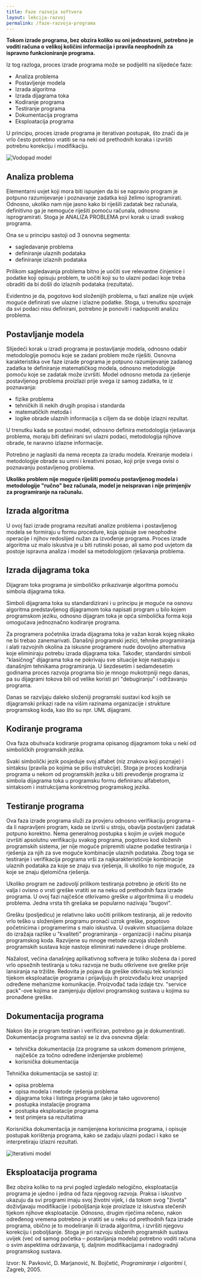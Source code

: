 ```yaml
---
title: Faze razvoja softvera
layout: lekcija-razvoj
permalink: /faze-razvoja-programa
---
```


**Tokom izrade programa, bez obzira koliko su oni jednostavni, potrebno je voditi računa o velikoj količini informacija i pravila neophodnih za ispravno funkcioniranje programa.**

Iz tog razloga, proces izrade programa može se podijeliti na slijedeće faze:

* Analiza problema
* Postavljenje modela
* Izrada algoritma
* Izrada dijagrama toka
* Kodiranje programa
* Testiranje programa
* Dokumentacija programa
* Eksploatacija programa

U principu, proces izrade programa je iterativan postupak, što znači da je vrlo često potrebno vratiti se na neki od prethodnih koraka i izvršiti potrebnu korekciju i modifikaciju.

![Vodopad model](https://upload.wikimedia.org/wikipedia/commons/thumb/e/e2/Waterfall_model.svg/600px-Waterfall_model.svg.png)

## Analiza problema

Elementarni uvjet koji mora biti ispunjen da bi se napravio program je potpuno razumijevanje i poznavanje zadatka koji želimo isprogramirati. Odnosno, ukoliko nam nije jasno kako bi riješili zadatak bez računala, definitivno ga je nemoguće riješiti pomoću računala, odnosno isprogramirati. Stoga je ANALIZA PROBLEMA prvi korak u izradi svakog programa.

Ona se u principu sastoji od 3 osnovna segmenta:
- sagledavanje problema
- definiranje ulaznih podataka
- definiranje izlaznih podataka

Prilikom sagledavanja problema bitno je uočiti sve relevantne činjenice i podatke koji opisuju problem, te uočiti koji su to ulazni podaci koje treba obraditi da bi došli do izlaznih podataka (rezultata).

Evidentno je da, pogotovo kod složenijih problema, u fazi analize nije uvijek moguće definirati sve ulazne i izlazne podatke. Stoga, u trenutku spoznaje da svi podaci nisu definirani, potrebno je ponoviti i nadopuniti analizu problema.

## Postavljanje modela

Slijedeći korak u izradi programa je postavljanje modela, odnosno odabir metodologije pomoću koje se zadani problem može riješiti. Osnovna karakteristika ove faze izrade programa je potpuno razumijevanje zadanog zadatka te definiranje matematičkog modela, odnosno metodologije pomoću koje se zadatak može izvršiti. Model odnosno metoda za rješenje postavljenog problema proizlazi prije svega iz samog zadatka, te iz poznavanja:

- fizike problema
- tehničkih ili nekih drugih propisa i standarda
- matematičkih metoda i
- logike obrade ulaznih informacija s ciljem da se dobije izlazni rezultat.

U trenutku kada se postavi model, odnosno definira metodologija rješavanja problema, moraju biti definirani svi ulazni podaci, metodologija njihove obrade, te naravno izlazne informacije.

Potrebno je naglasiti da nema recepta za izradu modela. Kreiranje modela i metodologije obrade su umni i kreativni posao, koji prije svega ovisi o poznavanju postavljenog problema.

**Ukoliko problem nije moguće riješiti pomoću postavljenog modela i metodologije "ručno" bez računala, model je neispravan i nije primjenjiv za programiranje na računalu.**

## Izrada algoritma

U ovoj fazi izrade programa rezultati analize problema i postavljenog modela se formiraju u formu procedure, koja opisuje sve neophodne operacije i njihov redoslijed nužan za izvođenje programa. Proces izrade algoritma uz malo iskustva je u biti rutinski posao, ali samo pod uvjetom da postoje ispravna analiza i model sa metodologijom rješavanja problema.

## Izrada dijagrama toka

Dijagram toka programa je simboličko prikazivanje algoritma pomoću simbola dijagrama toka.

Simboli dijagrama toka su standardizirani i u principu je moguće na osnovu algoritma predstavljenog dijagramom toka napisati program u bilo kojem programskom jeziku, odnosno dijagram toka je opća simbolička forma koja omogućava jednoznačno kodiranje programa.

Za programera početnika izrada dijagrama toka je važan korak kojeg nikako ne bi trebao zanemarivati. Današnji programski jezici, tehnike programiranja i alati razvojnih okolina za iskusne programere nude dovoljno alternativa koje eliminiraju potrebu izrada dijagrama toka. Također, standardni simboli "klasičnog" dijagrama toka ne pokrivaju sve situacije koje nastupaju u današnjim tehnikama programiranja. U šezdesetim i sedamdesetim godinama proces razvoja programa bio je mnogo mukotrpniji nego danas, pa su dijagrami tokova bili od velike koristi pri "debugiranju" i održavanju programa.

Danas se razvijaju daleko složeniji programski sustavi kod kojih se dijagramski prikazi rade na višim razinama organizacije i strukture programskog koda, kao što su npr. UML dijagrami.

## Kodiranje programa

Ova faza obuhvaća kodiranje programa opisanog dijagramom toka u neki od simboličkih programskih jezika.

Svaki simbolički jezik posjeduje svoj alfabet (niz znakova koji poznaje) i sintaksu (pravila po kojima se pišu instrukcije). Stoga je proces kodiranja programa u nekom od programskih jezika u biti prevođenje programa iz simbola dijagrama toka u programsku formu definiranu alfabetom, sintaksom i instrukcijama konkretnog programskog jezika.

## Testiranje programa

Ova faza izrade programa služi za provjeru odnosno verifikaciju programa - da li napravljeni program, kada se izvrši u stroju, obavlja postavljeni zadatak potpuno korektno. Nema generalnog postupka s kojim je uvijek moguće izvršiti apsolutnu verifikaciju svakog programa, pogotovo kod složenih programskih sistema, jer nije moguće pripremiti ulazne podatke testiranja i rješenja za njih za sve moguće kombinacije ulaznih podataka. Zbog toga se testiranje i verifikacija programa vrši za najkarakterističnije kombinacije ulaznih podataka za koje se znaju sva rješenja, ili ukoliko to nije moguće, za koje se znaju djelomična rješenja.

Ukoliko program ne zadovolji prilikom testiranja potrebno je otkriti što ne valja i ovisno o vrsti greške vratiti se na neku od prethodnih faza izrade programa. U ovoj fazi najčešće otkrivamo greške u algoritmima ili u modelu problema. Jedna vrsta tih grešaka se popularno nazivaju "bugovi".

Grešku (posljedicu) je relativno lako uočiti prilikom testiranja, ali je redovito vrlo teško u složenijem programu pronaći uzrok greške, pogotovo početnicima i programerima s malo iskustva. U ovakvim situacijama dolaze do izražaja razlike u "kvaliteti" programiranja - organizaciji i načinu pisanja programskog koda. Razvijene su mnoge metode razvoja složenih programskih sustava koje nastoje eliminirati navedene i druge probleme.

Nažalost, većina današnjeg aplikativnog softvera je toliko složena da i pored vrlo opsežnih testiranja u toku razvoja ne budu otkrivene sve greške prije lansiranja na tržište. Redovita je pojava da greške otkrivaju tek korisnici tijekom eksploatacije programa i prijavljuju ih proizvođaču kroz unaprijed određene mehanizme komunikacije. Proizvođač tada izdaje tzv. "service pack"-ove kojima se zamjenjuju dijelovi programskog sustava u kojima su pronađene greške.

## Dokumentacija programa

Nakon što je program testiran i verificiran, potrebno ga je dokumentirati. Dokumentacija programa sastoji se iz dva osnovna dijela:
* tehnička dokumentacija (za programe sa uskom domenom primjene, najčešće za
točno određene inženjerske probleme)
* korisnička dokumentacija

Tehnička dokumentacija se sastoji iz:
- opisa problema
- opisa modela i metode rješenja problema
- dijagrama toka i listinga programa (ako je tako ugovoreno)
- postupka instalacije programa
- postupka eksploatacije programa
- test primjera sa rezultatima

Korisnička dokumentacija je namijenjena korisnicima programa, i opisuje postupak korištenja programa, kako se zadaju ulazni podaci i kako se interpretiraju izlazni rezultati.

![Iterativni model](https://upload.wikimedia.org/wikipedia/commons/thumb/3/39/Iterative_development_model.svg/800px-Iterative_development_model.svg.png)

## Eksploatacija programa

Bez obzira koliko to na prvi pogled izgledalo nelogično, eksploatacija programa je ujedno i jedna od faza njegovog razvoja. Praksa i iskustvo ukazuju da svi programi imaju svoj životni vijek, i da tokom svog "života" doživljavaju modifikacije i poboljšanja koje proizlaze iz iskustva stečenih tijekom njihove eksploatacije. Odnosno, drugim riječima rečeno, nakon određenog vremena potrebno je vratiti se u neku od prethodnih faza izrade programa, obično je to modeliranje ili izrada algoritma, i izvršiti njegovu korekciju i poboljšanje. Stoga je pri razvoju složenih programskih sustava uvijek (već od samog početka – postavljanja modela) potrebno voditi računa o svim aspektima održavanja, tj. daljnim modifikacijama i nadogradnji programskog sustava.

Izvor: N. Pavković, D. Marjanović, N. Bojčetić, *Programiranje i algoritmi I*, Zagreb, 2005.
